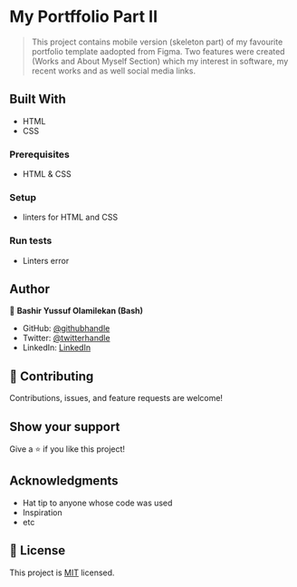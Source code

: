 # My Portffolio Part II

> This project contains mobile version (skeleton part) of my favourite portfolio template aadopted from Figma.
> Two features were created (Works and About Myself Section) which my interest in software, my recent works and as well social media links.


## Built With

- HTML
- CSS


### Prerequisites
- HTML & CSS

### Setup
- linters for HTML and CSS

### Run tests
- Linters error


## Author

👤 **Bashir Yussuf Olamilekan (Bash)**

- GitHub: [@githubhandle](https://github.com/githubhandle)
- Twitter: [@twitterhandle](https://twitter.com/twitterhandle)
- LinkedIn: [LinkedIn](https://linkedin.com/in/linkedinhandle)

## 🤝 Contributing

Contributions, issues, and feature requests are welcome!


## Show your support

Give a ⭐️ if you like this project!

## Acknowledgments

- Hat tip to anyone whose code was used
- Inspiration
- etc

## 📝 License

This project is [MIT](./MIT.md) licensed.
